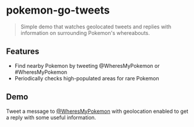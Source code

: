 # pokemon-go-tweets

> Simple demo that watches geolocated tweets and replies with information on surrounding Pokemon's whereabouts.

## Features

- Find nearby Pokemon by tweeting @WheresMyPokemon or #WheresMyPokemon
- Periodically checks high-populated areas for rare Pokemon

## Demo

Tweet a message to [@WheresMyPokemon](https://twitter.com/WheresMyPokemon) with geolocation enabled to get a reply with some useful information.
